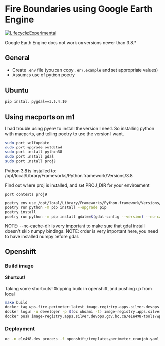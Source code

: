 # Fire Boundaries using Google Earth Engine

[![Lifecycle:Experimental](https://img.shields.io/badge/Lifecycle-Experimental-339999)](https://github.com/bcgov/repomountie/blob/master/doc/lifecycle-badges.md)

Google Earth Engine does not work on versions newer than 3.8.*

## General

- Create `.env` file (you can copy `.env.example` and set appropriate values)
- Assumes use of python poetry

## Ubuntu

```bash
pip install pygdal==3.0.4.10
```

## Using macports on m1

I had trouble using pyenv to install the version I need. So installing python with macports, and telling poetry to use the version I want.


```bash
sudo port selfupdate
sudo port upgrade outdated
sudo port install python38
sudo port install gdal
sudo port install proj9
```

Python 3.8 is installed to: /opt/local/Library/Frameworks/Python.framework/Versions/3.8

Find out where proj is installed, and set PROJ_DIR for your environment
```bash
port contents proj9
```

```bash
poetry env use /opt/local/Library/Frameworks/Python.framework/Versions/3.8/bin/python3
poetry run python -m pip install --upgrade pip
poetry install
poetry run python -m pip install gdal==$(gdal-config --version) --no-cache-dir
```

NOTE: --no-cache-dir is very important to make sure that gdal install doesn't skip numpy bindings.
NOTE: order is very important here, you need to have installed numpy before gdal.

## Openshift

### Build image
#### Shortcut!

Taking some shortcuts! Skipping build in openshift, and pushing up from local

```bash
make build
docker tag wps-fire-perimeter:latest image-registry.apps.silver.devops.gov.bc.ca/e1e498-tools/wps-fire-perimeter:latest
docker login -u developer -p $(oc whoami -t) image-registry.apps.silver.devops.gov.bc.ca
docker push image-registry.apps.silver.devops.gov.bc.ca/e1e498-tools/wps-fire-perimeter:latest
```

### Deployment

```bash
oc -n e1e498-dev process -f openshift/templates/perimeter_cronjob.yaml | oc -n e1e498-dev apply -f -
```

